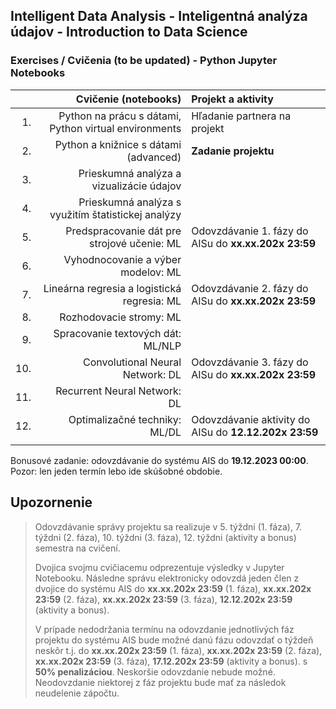 ## Intelligent Data Analysis - Inteligentná analýza údajov - Introduction to Data Science 
### Exercises / Cvičenia (to be updated) - Python Jupyter Notebooks

|     | Cvičenie (notebooks)                                 | Projekt a aktivity                                    |
| ---:| ---------------------------------------------------: | :-----------------------------------------------------|
| 1.  | Python na prácu s dátami, Python virtual environments| Hľadanie partnera na projekt                          |
| 2.  | Python a knižnice s dátami (advanced)                | **Zadanie projektu**                                  |
| 3.  | Prieskumná analýza a vizualizácie údajov             |   |
| 4.  | Prieskumná analýza s využitím štatistickej analýzy   |   |
| 5.  | Predspracovanie dát pre strojové učenie: ML          | Odovzdávanie 1. fázy do AISu do **xx.xx.202x 23:59**  |
| 6.  | Vyhodnocovanie a výber modelov: ML                   |   |
| 7.  | Lineárna regresia a logistická regresia: ML          | Odovzdávanie 2. fázy do AISu do **xx.xx.202x 23:59**  |
| 8.  | Rozhodovacie stromy: ML                              |   |
| 9.  | Spracovanie textových dát: ML/NLP                    |   |
| 10. | Convolutional Neural Network: DL                     | Odovzdávanie 3. fázy do AISu do **xx.xx.202x 23:59**  |
| 11. | Recurrent Neural Network: DL	                       |   |
| 12. | Optimalizačné techniky: ML/DL                        | Odovzdávanie aktivity do AISu do **12.12.202x 23:59** |
|     |                                                      |   |

Bonusové zadanie: odovzdávanie do systému AIS do **19.12.2023 00:00**. Pozor: len jeden termín lebo ide skúšobné obdobie.

## Upozornenie

> Odovzdávanie správy projektu sa realizuje v
> 5. týždni (1. fáza),
> 7. týždni (2. fáza),
> 10. týždni (3. fáza),
> 12. týždni (aktivity a bonus) semestra na cvičení. 
> 
> Dvojica svojmu cvičiacemu odprezentuje výsledky v Jupyter Notebooku. Následne správu elektronicky odovzdá jeden člen z dvojice do systému AIS do
> **xx.xx.202x 23:59** (1. fáza),
> **xx.xx.202x 23:59** (2. fáza),
> **xx.xx.202x 23:59** (3. fáza),
> **12.12.202x 23:59** (aktivity a bonus).
> 
> V prípade nedodržania termínu na odovzdanie jednotlivých fáz projektu do systému AIS bude možné danú fázu odovzdať o týždeň neskôr t.j. do
> **xx.xx.202x 23:59** (1. fáza),
> **xx.xx.202x 23:59** (2. fáza),
> **xx.xx.202x 23:59** (3. fáza),
> **17.12.202x 23:59** (aktivity a bonus).
> s **50% penalizáciou**. 
> Neskoršie odovzdanie nebude možné. Neodovzdanie niektorej z fáz projektu bude mať za následok neudelenie zápočtu.
